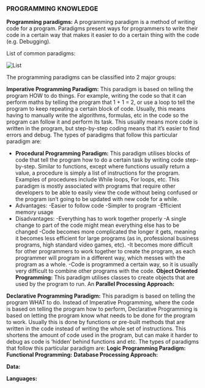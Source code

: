 ### PROGRAMMING KNOWLEDGE
**Programming paradigms:**
A programming paradigm is a method of writing code for a program. Paradigms present ways for programmers to write their code in a certain way that makes it easier to do a certain thing with the code (e.g. Debugging). 

List of common paradigms:

![List](https://github.com/Ezs377/Programming-notes/blob/main/Images/Programming%20paradigms.jpg?raw=true)

The programming paradigms can be classified into 2 major groups:

**Imperative Programming Paradigm:** This paradigm is based on telling the program HOW to do things. For example, writing the code so that it can perform maths by telling the program that 1 + 1 = 2, or use a loop to tell the program to keep repeating a certain block of code. Usually, this means having to manually write the algorithms, formulas, etc in the code so the program can follow it and perform its task. This usually means more code is written in the program, but step-by-step coding means that it’s easier to find errors and debug. The types of paradigms that follow this particular paradigm are:

- **Procedural Programming Paradigm:** This paradigm utilises blocks of code that tell the program how to do a certain task by writing code step-by-step. Similar to functions, except where functions usually return a value, a procedure is simply a list of instructions for the program. Examples of procedures include While loops, For loops, etc. This paradigm is mostly associated with programs that require other developers to be able to easily view the code without being confused or the program isn’t going to be updated with new code for a while.
- Advantages: 
  -Easier to follow code 
  -Simpler to program
  -Efficient memory usage
- Disadvantages:
  -Everything has to work together properly
  -A single change to part of the code might mean everything else has to be changed
  -Code becomes more complicated the longer it gets, meaning it becomes less efficient for large programs (as in, professional business programs, high standard video games, etc).
  -It becomes more difficult for other programmers to work together to create the program, as each programmer will program in a different way, which messes with the program as a whole.
  -Code is programmed a certain way, so it is usually very difficult to combine other programs with the code.
**Object Oriented Programming:** This paradigm utilises classes to create objects that are used by the program to run. An 
**Parallel Processing Approach:**

**Declarative Programming Paradigm:** This paradigm is based on telling the program WHAT to do. Instead of Imperative Programming, where the code is based on telling the program how to perform, Declarative Programming is based on letting the program know what needs to be done for the program to work. Usually this is done by functions or pre-built methods that are written in the code instead of writing the whole set of instructions. This shortens the amount of code used in the program, but can make it harder to debug as code is ‘hidden’ behind functions and etc. The types of paradigms that follow this particular paradigm are:
**Logic Programming Paradigm:**
**Functional Programming:**
**Database Processing Approach:**

**Data:**

**Languages:**

